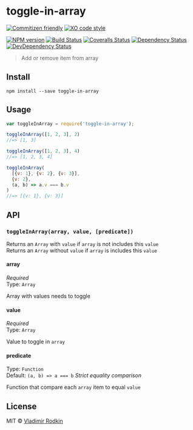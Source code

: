 # toggle-in-array

[![Commitizen friendly][commitizen-image]][commitizen-url]
[![XO code style][codestyle-image]][codestyle-url]

[![NPM version][npm-image]][npm-url]
[![Build Status][travis-image]][travis-url]
[![Coveralls Status][coveralls-image]][coveralls-url]
[![Dependency Status][depstat-image]][depstat-url]
[![DevDependency Status][depstat-dev-image]][depstat-dev-url]

> Add or remove item from array

## Install

```shell
npm install --save toggle-in-array
```

## Usage

```js
var toggleInArray = require('toggle-in-array');

toggleInArray([1, 2, 3], 2)
//=> [1, 3]

toggleInArray([1, 2, 3], 4)
//=> [1, 2, 3, 4]

toggleInArray(
  [{v: 1}, {v: 2}, {v: 3}],
  {v: 2},
  (a, b) => a.v === b.v
)
//=> [{v: 1}, {v: 3}]
```

## API

### `toggleInArray(array, value, [predicate])`

Returns an `Array` with `value` if `array` is not includes this `value`<br>
Returns an `Array` without `value` if `array` is includes this `value`

#### array
*Required*<br>
Type: `Array`

Array with values needs to toggle

#### value
*Required*<br>
Type: `Array`

Value to toggle in `array`

#### predicate
Type: `Function`<br>
Default: `(a, b) => a === b` *Strict equality comparison*

Function that compare each `array` item to equal `value`

## License
MIT © [Vladimir Rodkin](https://github.com/VovanR)

[commitizen-url]: https://commitizen.github.io/cz-cli/
[commitizen-image]: https://img.shields.io/badge/commitizen-friendly-brightgreen.svg?style=flat-square

[codestyle-url]: https://github.com/xojs/xo
[codestyle-image]: https://img.shields.io/badge/code_style-XO-5ed9c7.svg?style=flat-square

[npm-url]: https://npmjs.org/package/toggle-in-array
[npm-image]: https://img.shields.io/npm/v/toggle-in-array.svg?style=flat-square

[travis-url]: https://travis-ci.org/VovanR/toggle-in-array
[travis-image]: https://img.shields.io/travis/VovanR/toggle-in-array.svg?style=flat-square

[coveralls-url]: https://coveralls.io/r/VovanR/toggle-in-array
[coveralls-image]: https://img.shields.io/coveralls/VovanR/toggle-in-array.svg?style=flat-square

[depstat-url]: https://david-dm.org/VovanR/toggle-in-array
[depstat-image]: https://david-dm.org/VovanR/toggle-in-array.svg?style=flat-square

[depstat-dev-url]: https://david-dm.org/VovanR/toggle-in-array
[depstat-dev-image]: https://david-dm.org/VovanR/toggle-in-array/dev-status.svg?style=flat-square
